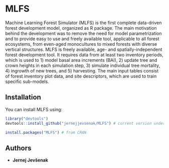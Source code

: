 
<!-- README.md is generated from README.Rmd. Please edit that file -->

# MLFS

Machine Learning Forest Simulator (MLFS) is the first complete
data-driven forest development model, organized as R package. The main
motivation behind the development was to remove the need for model
parametrization and to provide easy to use and freely available tool,
applicable to all forest ecosystems, from even-aged monocultures to
mixed forests with diverse vertical structures. MLFS is freely
available, age- and spatially-independent forest development tool. It
requires data from at least two inventory periods, which is used to 1)
model basal area increments (BAI), 2) update tree and crown heights in
each simulation step, 3) simulate individual tree mortality, 4) ingrowth
of new trees, and 5) harvesting. The main input tables consist of forest
inventory plot data, and site descriptors, which are used to train
specific sub-models.

## Installation

You can install MLFS using:

``` r
library("devtools")
devtools::install_github("jernejjevsenak/MLFS") # current version under development

install.packages("MLFS") # from CRAN
```

## Authors

-   **Jernej Jevšenak**
